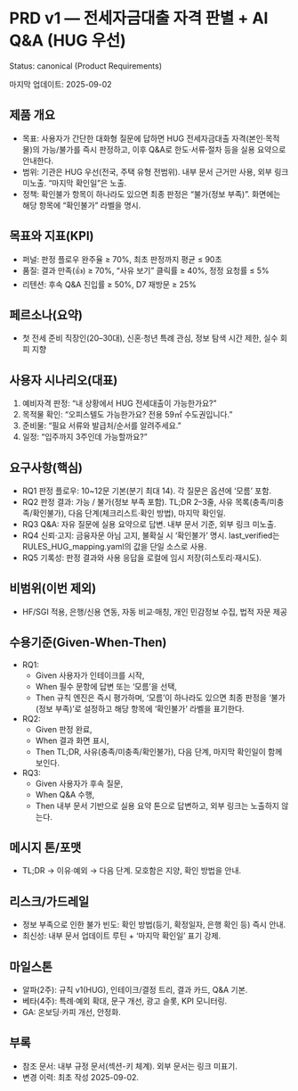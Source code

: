 # PRD v1 — 전세자금대출 자격 판별 + AI Q&A (HUG 우선)
Status: canonical (Product Requirements)

마지막 업데이트: 2025-09-02

## 제품 개요
- 목표: 사용자가 간단한 대화형 질문에 답하면 HUG 전세자금대출 자격(본인·목적물)의 가능/불가를 즉시 판정하고, 이후 Q&A로 한도·서류·절차 등을 실용 요약으로 안내한다.
- 범위: 기관은 HUG 우선(전국, 주택 유형 전범위). 내부 문서 근거만 사용, 외부 링크 미노출. “마지막 확인일”은 노출.
- 정책: 확인불가 항목이 하나라도 있으면 최종 판정은 “불가(정보 부족)”. 화면에는 해당 항목에 “확인불가” 라벨을 명시.

## 목표와 지표(KPI)
- 퍼널: 판정 플로우 완주율 ≥ 70%, 최초 판정까지 평균 ≤ 90초
- 품질: 결과 만족(👍) ≥ 70%, “사유 보기” 클릭률 ≥ 40%, 정정 요청률 ≤ 5%
- 리텐션: 후속 Q&A 진입률 ≥ 50%, D7 재방문 ≥ 25%

## 페르소나(요약)
- 첫 전세 준비 직장인(20–30대), 신혼·청년 특례 관심, 정보 탐색 시간 제한, 실수 회피 지향

## 사용자 시나리오(대표)
1) 예비자격 판정: “내 상황에서 HUG 전세대출이 가능한가요?”
2) 목적물 확인: “오피스텔도 가능한가요? 전용 59㎡ 수도권입니다.”
3) 준비물: “필요 서류와 발급처/순서를 알려주세요.”
4) 일정: “입주까지 3주인데 가능할까요?”

## 요구사항(핵심)
- RQ1 판정 플로우: 10~12문 기본(분기 최대 14). 각 질문은 옵션에 ‘모름’ 포함.
- RQ2 판정 결과: 가능 / 불가(정보 부족 포함). TL;DR 2–3줄, 사유 목록(충족/미충족/확인불가), 다음 단계(체크리스트·확인 방법), 마지막 확인일.
- RQ3 Q&A: 자유 질문에 실용 요약으로 답변. 내부 문서 기준, 외부 링크 미노출.
- RQ4 신뢰·고지: 금융자문 아님 고지, 불확실 시 ‘확인불가’ 명시. last_verified는 RULES_HUG_mapping.yaml의 값을 단일 소스로 사용.
- RQ5 기록성: 판정 결과와 사용 응답을 로컬에 임시 저장(히스토리·재시도).

## 비범위(이번 제외)
- HF/SGI 적용, 은행/신용 연동, 자동 비교·매칭, 개인 민감정보 수집, 법적 자문 제공

## 수용기준(Given-When-Then)
- RQ1:
  - Given 사용자가 인테이크를 시작,
  - When 필수 문항에 답변 또는 ‘모름’을 선택,
  - Then 규칙 엔진은 즉시 평가하며, ‘모름’이 하나라도 있으면 최종 판정을 ‘불가(정보 부족)’로 설정하고 해당 항목에 ‘확인불가’ 라벨을 표기한다.
- RQ2:
  - Given 판정 완료,
  - When 결과 화면 표시,
  - Then TL;DR, 사유(충족/미충족/확인불가), 다음 단계, 마지막 확인일이 함께 보인다.
- RQ3:
  - Given 사용자가 후속 질문,
  - When Q&A 수행,
  - Then 내부 문서 기반으로 실용 요약 톤으로 답변하고, 외부 링크는 노출하지 않는다.

## 메시지 톤/포맷
- TL;DR → 이유·예외 → 다음 단계. 모호함은 지양, 확인 방법을 안내.

## 리스크/가드레일
- 정보 부족으로 인한 불가 빈도: 확인 방법(등기, 확정일자, 은행 확인 등) 즉시 안내.
- 최신성: 내부 문서 업데이트 루틴 + ‘마지막 확인일’ 표기 강제.

## 마일스톤
- 알파(2주): 규칙 v1(HUG), 인테이크/결정 트리, 결과 카드, Q&A 기본.
- 베타(4주): 특례·예외 확대, 문구 개선, 광고 슬롯, KPI 모니터링.
- GA: 온보딩·카피 개선, 안정화.

## 부록
- 참조 문서: 내부 규정 문서(섹션-키 체계). 외부 문서는 링크 미표기.
- 변경 이력: 최초 작성 2025-09-02.
